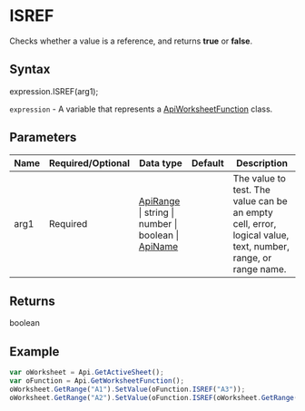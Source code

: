 # ISREF

Checks whether a value is a reference, and returns **true** or **false**.

## Syntax

expression.ISREF(arg1);

`expression` - A variable that represents a [ApiWorksheetFunction](../ApiWorksheetFunction.md) class.

## Parameters

| **Name** | **Required/Optional** | **Data type** | **Default** | **Description** |
| ------------- | ------------- | ------------- | ------------- | ------------- |
| arg1 | Required | [ApiRange](../../ApiRange/ApiRange.md) &#124; string &#124; number &#124; boolean &#124; [ApiName](../../ApiName/ApiName.md) |  | The value to test. The value can be an empty cell, error, logical value, text, number, range, or range name. |

## Returns

boolean

## Example



```javascript
var oWorksheet = Api.GetActiveSheet();
var oFunction = Api.GetWorksheetFunction();
oWorksheet.GetRange("A1").SetValue(oFunction.ISREF("A3"));
oWorksheet.GetRange("A2").SetValue(oFunction.ISREF(oWorksheet.GetRange("A3")));
```
